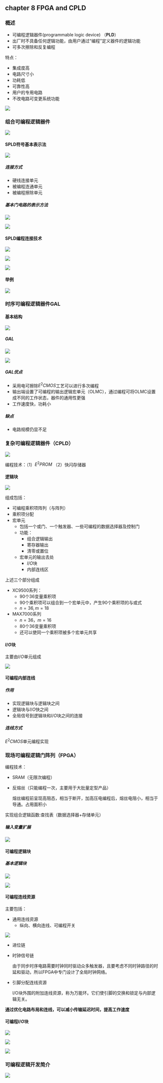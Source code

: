 ## chapter 8 FPGA and CPLD

### 概述

- 可编程逻辑器件(programmable logic device) （**PLD**）
- 出厂时不具备任何逻辑功能，由用户通过“编程”定义器件的逻辑功能
- 可多次擦除和反复编程

特点：

- 集成度高
- 电路尺寸小
- 功耗低
- 可靠性高
- 用户的专用电路
- 不改电路可变更系统功能

![](../../../../../%E6%9D%A8%E7%AD%A0%E6%9D%BE/Desktop/%E6%9C%9F%E6%9C%AB%E8%80%83%E8%AF%95/digital-circuit/notes/img/8-1.png)

### 组合可编程逻辑器件

![](../../../../../%E6%9D%A8%E7%AD%A0%E6%9D%BE/Desktop/%E6%9C%9F%E6%9C%AB%E8%80%83%E8%AF%95/digital-circuit/notes/img/8-2.png)

#### SPLD符号基本表示法

![](../../../../../%E6%9D%A8%E7%AD%A0%E6%9D%BE/Desktop/%E6%9C%9F%E6%9C%AB%E8%80%83%E8%AF%95/digital-circuit/notes/img/8-3.png)

##### 连接方式

- 硬线连接单元
- 被编程连通单元
- 被编程擦除单元

##### 基本门电路的表示方法

![](../../../../../%E6%9D%A8%E7%AD%A0%E6%9D%BE/Desktop/%E6%9C%9F%E6%9C%AB%E8%80%83%E8%AF%95/digital-circuit/notes/img/8-4.png)

![](../../../../../%E6%9D%A8%E7%AD%A0%E6%9D%BE/Desktop/%E6%9C%9F%E6%9C%AB%E8%80%83%E8%AF%95/digital-circuit/notes/img/8-5.png)

#### SPLD编程连接技术

![](../../../../../%E6%9D%A8%E7%AD%A0%E6%9D%BE/Desktop/%E6%9C%9F%E6%9C%AB%E8%80%83%E8%AF%95/digital-circuit/notes/img/8-6.png)

![](../../../../../%E6%9D%A8%E7%AD%A0%E6%9D%BE/Desktop/%E6%9C%9F%E6%9C%AB%E8%80%83%E8%AF%95/digital-circuit/notes/img/8-7.png)

![](../../../../../%E6%9D%A8%E7%AD%A0%E6%9D%BE/Desktop/%E6%9C%9F%E6%9C%AB%E8%80%83%E8%AF%95/digital-circuit/notes/img/8-8.png)

#### 举例

![](../../../../../%E6%9D%A8%E7%AD%A0%E6%9D%BE/Desktop/%E6%9C%9F%E6%9C%AB%E8%80%83%E8%AF%95/digital-circuit/notes/img/8-9.png)

### 时序可编程逻辑器件GAL

#### 基本结构

![](../../../../../%E6%9D%A8%E7%AD%A0%E6%9D%BE/Desktop/%E6%9C%9F%E6%9C%AB%E8%80%83%E8%AF%95/digital-circuit/notes/img/8-10.png)

##### GAL

![](../../../../../%E6%9D%A8%E7%AD%A0%E6%9D%BE/Desktop/%E6%9C%9F%E6%9C%AB%E8%80%83%E8%AF%95/digital-circuit/notes/img/8-11.png)

![](../../../../../%E6%9D%A8%E7%AD%A0%E6%9D%BE/Desktop/%E6%9C%9F%E6%9C%AB%E8%80%83%E8%AF%95/digital-circuit/notes/img/8-12.png)

##### GAL优点

- 采用电可擦除$E^2CMOS$工艺可以进行多次编程
- 输出端设置了可编程的输出逻辑宏单元（OLMC），通过编程可将OLMC设置成不同的工作状态，器件的通用性更强
- 工作速度快，功耗小

##### 缺点

- 电路规模仍显不足



### 复杂可编程逻辑器件（CPLD）

![](../../../../../%E6%9D%A8%E7%AD%A0%E6%9D%BE/Desktop/%E6%9C%9F%E6%9C%AB%E8%80%83%E8%AF%95/digital-circuit/notes/img/8-13.png)

编程技术：（1）$E^2PROM$  （2）快闪存储器

#### 逻辑块

![](../../../../../%E6%9D%A8%E7%AD%A0%E6%9D%BE/Desktop/%E6%9C%9F%E6%9C%AB%E8%80%83%E8%AF%95/digital-circuit/notes/img/8-14.png)

组成包括：

- 可编程乘积项阵列（与阵列）
- 乘积项分配
- 宏单元
  - 包括一个或门、一个触发器、一些可编程的数据选择器及控制门
  - 功能：
    - 组合逻辑输出
    - 寄存器输出
    - 清零或置位
  - 宏单元的输出去处
    - $I/O$块
    - 内部连线区

上述三个部分组成

- XC9500系列：
  - 90个36变量乘积项
  - 90个乘积项可以组合到一个宏单元中，产生90个乘积项的与或式
  - $n=36,m=18$
- MAX7000系列
  - $n=36，m=16$
  - 80个36变量乘积项
  - 还可以使同一个乘积项被多个宏单元共享

#### $I/O$块

主要由$I/O$单元组成

![](../../../../../%E6%9D%A8%E7%AD%A0%E6%9D%BE/Desktop/%E6%9C%9F%E6%9C%AB%E8%80%83%E8%AF%95/digital-circuit/notes/img/8-15.png)

#### 可编程内部连线

##### 作用

- 实现逻辑块与逻辑块之间
- 逻辑块与$I/O$快之间
- 全局信号到逻辑块和$I/O$块之间的连接

##### 连线方式

$E^2CMOS$单元编程实现



### 现场可编程逻辑门阵列（FPGA）

编程技术：

- SRAM（无限次编程）

- 反熔丝（只能编程一次，主要用于大批量定型产品）

  熔丝编程前呈现高阻态，相当于断开，加高压电编程后，熔丝电阻小，相当于导通。占用面积小

实现组合逻辑函数:查找表（数据选择器+存储单元）

##### 输入变量扩展

![](../../../../../%E6%9D%A8%E7%AD%A0%E6%9D%BE/Desktop/%E6%9C%9F%E6%9C%AB%E8%80%83%E8%AF%95/digital-circuit/notes/img/8-16.png)

#### 可编程逻辑块

##### 基本逻辑块

![](../../../../../%E6%9D%A8%E7%AD%A0%E6%9D%BE/Desktop/%E6%9C%9F%E6%9C%AB%E8%80%83%E8%AF%95/digital-circuit/notes/img/8-17.png)

![](../../../../../%E6%9D%A8%E7%AD%A0%E6%9D%BE/Desktop/%E6%9C%9F%E6%9C%AB%E8%80%83%E8%AF%95/digital-circuit/notes/img/8-18.png)

#### 可编程连线资源

主要包括：

- 通用连线资源
  - 纵向、横向连线、可编程开关

![](../../../../../%E6%9D%A8%E7%AD%A0%E6%9D%BE/Desktop/%E6%9C%9F%E6%9C%AB%E8%80%83%E8%AF%95/digital-circuit/notes/img/8-19.png)

- 进位链

- 时钟信号链

  ​	由于同步时序电路需要时钟同时驱动众多触发器，且要考虑不同时钟路径的时延和驱动，所以FPGA中专门设计了全局时钟网络。 

- 引脚分配连线资源

  I/O块外围的附加连线资源，称为万能环。它们使引脚的交换和锁定与内部逻辑无关。

**通过优化电路布局和连线，可以减小传输延迟时间，提高工作速度**

#### 可编程$I/O$块

![](../../../../../%E6%9D%A8%E7%AD%A0%E6%9D%BE/Desktop/%E6%9C%9F%E6%9C%AB%E8%80%83%E8%AF%95/digital-circuit/notes/img/8-20.png)

![](../../../../../%E6%9D%A8%E7%AD%A0%E6%9D%BE/Desktop/%E6%9C%9F%E6%9C%AB%E8%80%83%E8%AF%95/digital-circuit/notes/img/8-21.png)

![](../../../../../%E6%9D%A8%E7%AD%A0%E6%9D%BE/Desktop/%E6%9C%9F%E6%9C%AB%E8%80%83%E8%AF%95/digital-circuit/notes/img/8-22.png)

### 可编程逻辑开发简介

![](./)